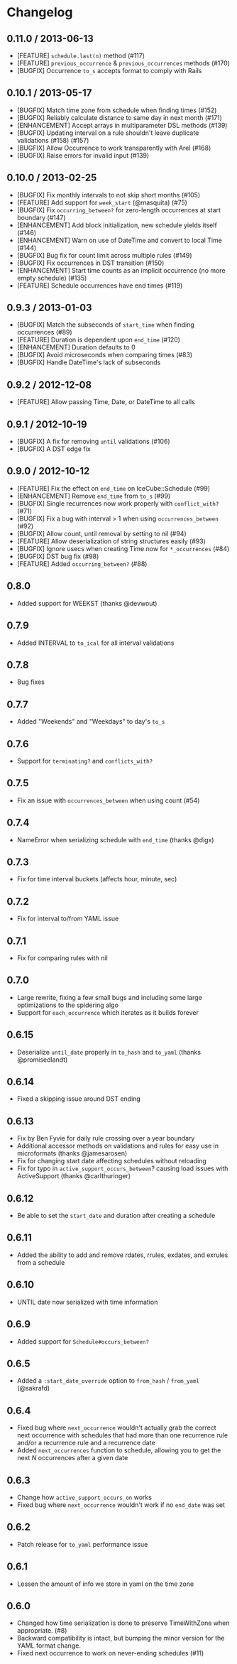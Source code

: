 # Changelog

## 0.11.0 / 2013-06-13

* [FEATURE]     `schedule.last(n)` method (#117)
* [FEATURE]     `previous_occurrence` & `previous_occurrences` methods (#170)
* [BUGFIX]      Occurrence `to_s` accepts format to comply with Rails

## 0.10.1 / 2013-05-17

* [BUGFIX]      Match time zone from schedule when finding times (#152)
* [BUGFIX]      Reliably calculate distance to same day in next month (#171)
* [ENHANCEMENT] Accept arrays in multiparameter DSL methods (#139)
* [BUGFIX]      Updating interval on a rule shouldn't leave duplicate validations (#158) (#157)
* [BUGFIX]      Allow Occurrence to work transparently with Arel (#168)
* [BUGFIX]      Raise errors for invalid input (#139)

## 0.10.0 / 2013-02-25

* [BUGFIX]      Fix monthly intervals to not skip short months (#105)
* [FEATURE]     Add support for `week_start` (@masquita) (#75)
* [BUGFIX]      Fix `occurring_between?` for zero-length occurrences at start boundary (#147)
* [ENHANCEMENT] Add block initialization, new schedule yields itself (#146)
* [ENHANCEMENT] Warn on use of DateTime and convert to local Time (#144)
* [BUGFIX]      Bug fix for count limit across multiple rules (#149)
* [BUGFIX]      Fix occurrences in DST transition (#150)
* [ENHANCEMENT] Start time counts as an implicit occurrence (no more empty schedule) (#135)
* [FEATURE]     Schedule occurrences have end times (#119)

## 0.9.3 / 2013-01-03

* [BUGFIX]      Match the subseconds of `start_time` when finding occurrences (#89)
* [FEATURE]     Duration is dependent upon `end_time` (#120)
* [ENHANCEMENT] Duration defaults to 0
* [BUGFIX]      Avoid microseconds when comparing times (#83)
* [BUGFIX]      Handle DateTime's lack of subseconds

## 0.9.2 / 2012-12-08

* [FEATURE]     Allow passing Time, Date, or DateTime to all calls

## 0.9.1 / 2012-10-19

* [BUGFIX]      A fix for removing `until` validations (#106)
* [BUGFIX]      A DST edge fix

## 0.9.0 / 2012-10-12

* [FEATURE]     Fix the effect on `end_time` on IceCube::Schedule (#99)
* [ENHANCEMENT] Remove `end_time` from `to_s` (#99)
* [BUGFIX]      Single recurrences now work properly with `conflict_with?` (#71)
* [BUGFIX]      Fix a bug with interval > 1 when using `occurrences_between` (#92)
* [BUGFIX]      Allow count, until removal by setting to nil (#94)
* [FEATURE]     Allow deserialization of string structures easily (#93)
* [BUGFIX]      Ignore usecs when creating Time.now for `*_occurrences` (#84)
* [BUGFIX]      DST bug fix (#98)
* [FEATURE]     Added `occurring_between?` (#88)

## 0.8.0

* Added support for WEEKST (thanks @devwout)

## 0.7.9

* Added INTERVAL to `to_ical` for all interval validations

## 0.7.8

* Bug fixes

## 0.7.7

* Added "Weekends" and "Weekdays" to day's `to_s`

## 0.7.6

* Support for `terminating?` and `conflicts_with?`

## 0.7.5

* Fix an issue with `occurrences_between` when using count (#54)

## 0.7.4

* NameError when serializing schedule with `end_time` (thanks @digx)

## 0.7.3

* Fix for time interval buckets (affects hour, minute, sec)

## 0.7.2

* Fix for interval to/from YAML issue

## 0.7.1

* Fix for comparing rules with nil

## 0.7.0

* Large rewrite, fixing a few small bugs and including some large optimizations to the spidering algo
* Support for `each_occurrence` which iterates as it builds forever

## 0.6.15

* Deserialize `until_date` properly in `to_hash` and `to_yaml` (thanks @promisedlandt)

## 0.6.14

* Fixed a skipping issue around DST ending

## 0.6.13

* Fix by Ben Fyvie for daily rule crossing over a year boundary
* Additional accessor methods on validations and rules for easy use in microformats (thanks @jamesarosen)
* Fix for changing start date affecting schedules without reloading
* Fix for typo in `active_support_occurs_between`? causing load issues with ActiveSupport (thanks @carlthuringer)

## 0.6.12

* Be able to set the `start_date` and duration after creating a schedule

## 0.6.11

* Added the ability to add and remove rdates, rrules, exdates, and exrules from a schedule

## 0.6.10

* UNTIL date now serialized with time information

## 0.6.9

* Added support for `Schedule#occurs_between?`

## 0.6.5

* Added a `:start_date_override` option to `from_hash` / `from_yaml` (@sakrafd)

## 0.6.4

* Fixed bug where `next_occurrence` wouldn't actually grab the correct next occurrence with schedules that had more than one recurrence rule and/or a recurrence rule and a recurrence date
* Added `next_occurrences` function to schedule, allowing you to get the next _N_ occurrences after a given date

## 0.6.3

* Change how `active_support_occurs_on` works
* Fixed bug where `next_occurrence` wouldn't work if no `end_date` was set

## 0.6.2

* Patch release for `to_yaml` performance issue

## 0.6.1

* Lessen the amount of info we store in yaml on the time zone

## 0.6.0

* Changed how time serialization is done to preserve TimeWithZone when appropriate. (#8)
* Backward compatibility is intact, but bumping the minor version for the YAML format change.
* Fixed next occurrence to work on never-ending schedules (#11)
